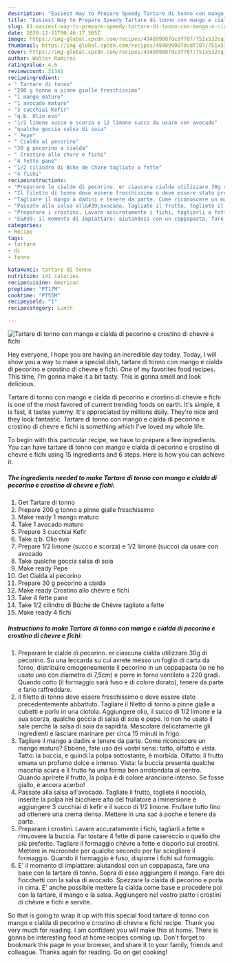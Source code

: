 ```yaml
---
description: "Easiest Way to Prepare Speedy Tartare di tonno con mango e cialda di pecorino e crostino di chevre e fichi"
title: "Easiest Way to Prepare Speedy Tartare di tonno con mango e cialda di pecorino e crostino di chevre e fichi"
slug: 61-easiest-way-to-prepare-speedy-tartare-di-tonno-con-mango-e-cialda-di-pecorino-e-crostino-di-chevre-e-fichi
date: 2020-12-31T00:46:17.565Z
image: https://img-global.cpcdn.com/recipes/494899087dcdf707/751x532cq70/tartare-di-tonno-con-mango-e-cialda-di-pecorino-e-crostino-di-chevre-e-fichi-recipe-main-photo.jpg
thumbnail: https://img-global.cpcdn.com/recipes/494899087dcdf707/751x532cq70/tartare-di-tonno-con-mango-e-cialda-di-pecorino-e-crostino-di-chevre-e-fichi-recipe-main-photo.jpg
cover: https://img-global.cpcdn.com/recipes/494899087dcdf707/751x532cq70/tartare-di-tonno-con-mango-e-cialda-di-pecorino-e-crostino-di-chevre-e-fichi-recipe-main-photo.jpg
author: Walter Ramirez
ratingvalue: 4.6
reviewcount: 31341
recipeingredient:
- " Tartare di tonno"
- "200 g tonno a pinne gialle freschissimo"
- "1 mango maturo"
- "1 avocado maturo"
- "3 cucchiai Kefir"
- "q.b. Olio evo"
- "1/2 limone succo e scorza e 12 limone succo da usare con avocado"
- "qualche goccia salsa di soia"
- " Pepe"
- " Cialda al pecorino"
- "30 g pecorino a cialda"
- " Crostino allo chvre e fichi"
- "4 fette pane"
- "1/2 cilindro di Bche de Chvre tagliato a fette"
- "4 fichi"
recipeinstructions:
- "Preparare le cialde di pecorino. er ciascuna cialda utilizzare 30g di pecorino. Su una leccarda su cui avrete messo un foglio di carta da forno, distribuire omogeneamente il pecorino in un coppapasta (io ne ho usato uno con diametro di 7,5cm) e porre in forno ventilato a 220 gradi. Quando cotto (il formaggio sarà fuso e di colore dorato), tenere da parte e farlo raffreddare."
- "Il filetto di tonno deve essere freschissimo o deve essere stato precedentemente abbattuto. Tagliare il filetto di tonno a pinne gialle a cubetti e porlo in una ciotola. Aggiungere olio, il succo di 1/2 limone e la sua scorza, qualche goccia di salsa di soia e pepe. Io non ho usato il sale perché la salsa di soia da sapidità. Mescolare delicatamente gli ingredienti e lasciare marinare per circa 15 minuti in frigo."
- "Tagliare il mango a dadini e tenere da parte. Come riconoscere un mango maturo? Ebbene, fate uso dei vostri sensi: tatto, olfatto e vista. Tatto: la buccia, e quindi la polpa sottostante, è morbida. Olfatto: il frutto emana un profumo dolce e intenso. Vista: la buccia presenta qualche macchia scura e il frutto ha una forma ben arrotondata al centro. Quando aprirete il frutto, la polpa è di colore arancione intenso. Se fosse giallo, è ancora acerbo!"
- "Passate alla salsa all&#39;avocado. Tagliate il frutto, togliete il nocciolo, inserite la polpa nel bicchiere alto del frullatore a immersione e aggiungere 3 cucchiai di kefir e il succo di 1/2 limone. Frullare tutto fino ad ottenere una crema densa. Mettere in una sac à poche e tenere da parte."
- "Preparare i crostini. Lavare accuratamente i fichi, tagliarli a fette e rimuovere la buccia. Far tostare 4 fette di pane casereccio o quello che più preferite. Tagliare il formaggio chèvre a fette e disporlo sui crostini. Mettere in microonde per qualche secondo per far sciogliere il formaggio. Quando il formaggio è fuso, disporre i fichi sul formaggio."
- "E&#39; il momento di impiattare: aiutandosi con un coppapasta, fare una base con la tartare di tonno. Sopra di esso aggiungere il mango. Fare dei fiocchetti con la salsa di avocado. Spezzare la cialda di pecorino e porla in cima. E&#39; anche possibile mettere la cialda come base e procedere poi con la tartare, il mango e la salsa. Aggiungere nel vostro piatto i crostini di chèvre e fichi e servite."
categories:
- Recipe
tags:
- tartare
- di
- tonno

katakunci: tartare di tonno 
nutrition: 141 calories
recipecuisine: American
preptime: "PT17M"
cooktime: "PT55M"
recipeyield: "1"
recipecategory: Lunch

---
```



![Tartare di tonno con mango e cialda di pecorino e crostino di chevre e fichi](https://img-global.cpcdn.com/recipes/494899087dcdf707/751x532cq70/tartare-di-tonno-con-mango-e-cialda-di-pecorino-e-crostino-di-chevre-e-fichi-recipe-main-photo.jpg)

Hey everyone, I hope you are having an incredible day today. Today, I will show you a way to make a special dish, tartare di tonno con mango e cialda di pecorino e crostino di chevre e fichi. One of my favorites food recipes. This time, I'm gonna make it a bit tasty. This is gonna smell and look delicious.



Tartare di tonno con mango e cialda di pecorino e crostino di chevre e fichi is one of the most favored of current trending foods on earth. It's simple, it is fast, it tastes yummy. It's appreciated by millions daily. They're nice and they look fantastic. Tartare di tonno con mango e cialda di pecorino e crostino di chevre e fichi is something which I've loved my whole life.


To begin with this particular recipe, we have to prepare a few ingredients. You can have tartare di tonno con mango e cialda di pecorino e crostino di chevre e fichi using 15 ingredients and 6 steps. Here is how you can achieve it.

<!--inarticleads1-->

##### The ingredients needed to make Tartare di tonno con mango e cialda di pecorino e crostino di chevre e fichi:

1. Get  Tartare di tonno
1. Prepare 200 g tonno a pinne gialle freschissimo
1. Make ready 1 mango maturo
1. Take 1 avocado maturo
1. Prepare 3 cucchiai Kefir
1. Take q.b. Olio evo
1. Prepare 1/2 limone (succo e scorza) e 1/2 limone (succo) da usare con avocado
1. Take qualche goccia salsa di soia
1. Make ready  Pepe
1. Get  Cialda al pecorino
1. Prepare 30 g pecorino a cialda
1. Make ready  Crostino allo chèvre e fichi
1. Take 4 fette pane
1. Take 1/2 cilindro di Bûche de Chèvre tagliato a fette
1. Make ready 4 fichi




<!--inarticleads2-->

##### Instructions to make Tartare di tonno con mango e cialda di pecorino e crostino di chevre e fichi:

1. Preparare le cialde di pecorino. er ciascuna cialda utilizzare 30g di pecorino. Su una leccarda su cui avrete messo un foglio di carta da forno, distribuire omogeneamente il pecorino in un coppapasta (io ne ho usato uno con diametro di 7,5cm) e porre in forno ventilato a 220 gradi. Quando cotto (il formaggio sarà fuso e di colore dorato), tenere da parte e farlo raffreddare.
1. Il filetto di tonno deve essere freschissimo o deve essere stato precedentemente abbattuto. Tagliare il filetto di tonno a pinne gialle a cubetti e porlo in una ciotola. Aggiungere olio, il succo di 1/2 limone e la sua scorza, qualche goccia di salsa di soia e pepe. Io non ho usato il sale perché la salsa di soia da sapidità. Mescolare delicatamente gli ingredienti e lasciare marinare per circa 15 minuti in frigo.
1. Tagliare il mango a dadini e tenere da parte. Come riconoscere un mango maturo? Ebbene, fate uso dei vostri sensi: tatto, olfatto e vista. Tatto: la buccia, e quindi la polpa sottostante, è morbida. Olfatto: il frutto emana un profumo dolce e intenso. Vista: la buccia presenta qualche macchia scura e il frutto ha una forma ben arrotondata al centro. Quando aprirete il frutto, la polpa è di colore arancione intenso. Se fosse giallo, è ancora acerbo!
1. Passate alla salsa all&#39;avocado. Tagliate il frutto, togliete il nocciolo, inserite la polpa nel bicchiere alto del frullatore a immersione e aggiungere 3 cucchiai di kefir e il succo di 1/2 limone. Frullare tutto fino ad ottenere una crema densa. Mettere in una sac à poche e tenere da parte.
1. Preparare i crostini. Lavare accuratamente i fichi, tagliarli a fette e rimuovere la buccia. Far tostare 4 fette di pane casereccio o quello che più preferite. Tagliare il formaggio chèvre a fette e disporlo sui crostini. Mettere in microonde per qualche secondo per far sciogliere il formaggio. Quando il formaggio è fuso, disporre i fichi sul formaggio.
1. E&#39; il momento di impiattare: aiutandosi con un coppapasta, fare una base con la tartare di tonno. Sopra di esso aggiungere il mango. Fare dei fiocchetti con la salsa di avocado. Spezzare la cialda di pecorino e porla in cima. E&#39; anche possibile mettere la cialda come base e procedere poi con la tartare, il mango e la salsa. Aggiungere nel vostro piatto i crostini di chèvre e fichi e servite.




So that is going to wrap it up with this special food tartare di tonno con mango e cialda di pecorino e crostino di chevre e fichi recipe. Thank you very much for reading. I am confident you will make this at home. There is gonna be interesting food at home recipes coming up. Don't forget to bookmark this page in your browser, and share it to your family, friends and colleague. Thanks again for reading. Go on get cooking!
